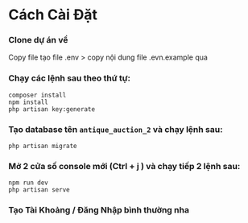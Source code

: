 # Cách Cài Đặt

### Clone dự án về

Copy file tạo file .env > copy nội dung file .evn.example qua

### Chạy các lệnh sau theo thứ tự:

```
composer install
npm install
php artisan key:generate
```

### Tạo database tên ```antique_auction_2``` và chạy lệnh sau:

```
php artisan migrate
```

### Mở 2 cửa số console mới (Ctrl + j ) và chạy tiếp 2 lệnh sau: 

```
npm run dev
php artisan serve
```

### Tạo Tài Khoảng / Đăng Nhập bình thường nha
